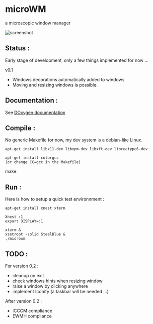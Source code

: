 # microWM
a microscopic window manager

![screenshot](https://raw.github.com/laurent-fr/microwm/master/doc/screenshot.png)

Status :
--------

Early stage of development, only a few things implemented for now ...

v0.1
* Windows decorations automatically added to windows
* Moving and resizing windows is possible.

Documentation :
---------------

See [DOxygen documentation](http://laurent-fr.github.io/microwm/)

Compile :
---------

No generic Makefile for now, my dev system is a debian-like Linux.

	apt-get install libx11-dev libxpm-dev libxft-dev libreetype6-dev

	apt-get install colorgcc
	(or change CC=gcc in the Makefile)

make

Run :
-----

Here is how to setup a quick test environnment :

	apt-get install xnest xterm

	Xnest :1
	export DISPLAY=:1

	xterm &
	xsetroot -solid SteelBlue &
	./microwm


TODO :
------

For version 0.2 :

* cleanup on exit
* check windows hints when resizing window
* raise a window by clicking anywhere
* implement Iconify (a taskbar will be needed ...)

After version 0.2 :

* ICCCM compliance
* EWMH compliance


